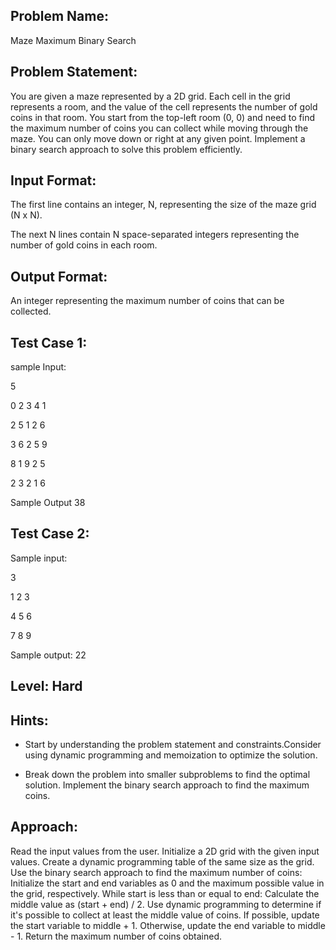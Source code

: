 ## Problem Name:
Maze Maximum Binary Search

## Problem Statement:
You are given a maze represented by a 2D grid. 
Each cell in the grid represents a room, and the 
value of the cell represents the number of gold 
coins in that room. You start from the top-left room
(0, 0) and need to find the maximum number of
coins you can collect while moving through the 
maze. You can only move down or right at any 
given point. Implement a binary search approach 
to solve this problem efficiently.


## Input Format:
The first line contains an integer, N, 
representing the size of the maze grid 
(N x N).

The next N lines contain N 
space-separated integers representing 
the number of gold coins in each room.

## Output Format:
An integer representing the 
maximum number of coins 
that can be collected.

## Test Case 1:
sample Input:

5

0 2 3 4 1

2 5 1 2 6

3 6 2 5 9

8 1 9 2 5

2 3 2 1 6

Sample Output
38

## Test Case 2:
Sample input:

3

1 2 3

4 5 6

7 8 9

Sample output:
22

## Level: Hard

## Hints:
- Start by understanding the problem statement and
constraints.Consider using dynamic programming and 
memoization to optimize the solution.

- Break down the problem into smaller 
subproblems to find the optimal solution.
Implement the binary search approach to 
find the maximum coins.

## Approach:
Read the input values from the user.
Initialize a 2D grid with the given input values.
Create a dynamic programming table of the same size as the grid.
Use the binary search approach to find the maximum number of coins:
Initialize the start and end variables as 0 and the maximum possible value in the grid, 
respectively.
While start is less than or equal to end:
Calculate the middle value as (start + end) / 2.
Use dynamic programming to determine if it's possible to collect at least the middle 
value of coins.
If possible, update the start variable to middle + 1.
Otherwise, update the end variable to middle - 1.
Return the maximum number of coins obtained.